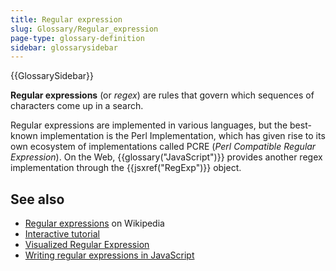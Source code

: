 ```yaml
---
title: Regular expression
slug: Glossary/Regular_expression
page-type: glossary-definition
sidebar: glossarysidebar
---
```


{{GlossarySidebar}}

**Regular expressions** (or _regex_) are rules that govern which sequences of characters come up in a search.

Regular expressions are implemented in various languages, but the best-known implementation is the Perl Implementation, which has given rise to its own ecosystem of implementations called PCRE (_Perl Compatible Regular Expression_). On the Web, {{glossary("JavaScript")}} provides another regex implementation through the {{jsxref("RegExp")}} object.

## See also

- [Regular expressions](https://en.wikipedia.org/wiki/Regular_expressions) on Wikipedia
- [Interactive tutorial](https://regexone.com/)
- [Visualized Regular Expression](https://regexper.com/)
- [Writing regular expressions in JavaScript](/en-US/docs/Web/JavaScript/Guide/Regular_expressions)

